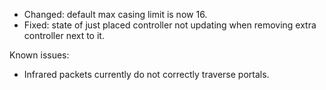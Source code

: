 * Changed: default max casing limit is now 16.
* Fixed: state of just placed controller not updating when removing extra controller next to it.

Known issues:
* Infrared packets currently do not correctly traverse portals.